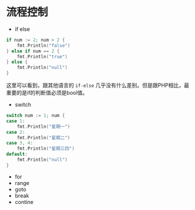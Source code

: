 # 流程控制

- if else

```go
if num := 2; num > 2 {
	fmt.Println("false")
} else if num == 2 {
	fmt.Println("true")
} else {
	fmt.Println("null")
}
```

这里可以看到，跟其他语言的 `if-else` 几乎没有什么差别。但是跟PHP相比，最重要的是if的判断值必须是bool值。

- switch

```go
switch num := 1; num {
case 1:
    fmt.Println("星期一")
case 2:
    fmt.Println("星期二")
case 3, 4:
    fmt.Println("星期三四")
default:
    fmt.Println("null")
}
```

- for
- range
- goto
- break
- contine